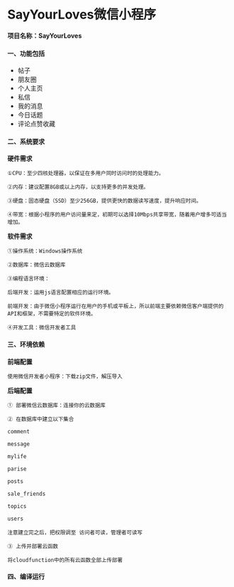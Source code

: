 # SayYourLoves微信小程序

**项目名称：SayYourLoves**



#### 一、功能包括
- 帖子
- 朋友圈
- 个人主页
- 私信
- 我的消息
- 今日话题
- 评论点赞收藏

#### 二、系统要求
**硬件需求**

    ①CPU：至少四核处理器，以保证在多用户同时访问时的处理能力。
    
    ②内存：建议配置8GB或以上内存，以支持更多的并发处理。
    
    ③硬盘：固态硬盘（SSD）至少256GB，提供更快的数据读写速度，提升响应时间。
    
    ④带宽：根据小程序的用户访问量来定，初期可以选择10Mbps共享带宽，随着用户增多可适当增加。
**软件需求**

    ①操作系统：Windows操作系统
    
    ②数据库：微信云数据库
    
    ③编程语言环境：
    
    后端开发：运用js语言配置相应的运行环境。
    
    前端开发：由于微信小程序运行在用户的手机或平板上，所以前端主要依赖微信客户端提供的API和框架，不需要特定的软件环境。
    
    ④开发工具：微信开发者工具

  #### 三、环境依赖
  **前端配置**

    使用微信开发者小程序：下载zip文件，解压导入
    

  **后端配置**

    ① 部署微信云数据库：连接你的云数据库

    ② 在数据库中建立以下集合

    comment

    message

    mylife

    parise

    posts

    sale_friends

    topics

    users

    注意建立完之后，把权限调至 访问者可读，管理者可读写

    ③ 上传并部署云函数

    将cloudfunction中的所有云函数全部上传部署


#### 四、编译运行


